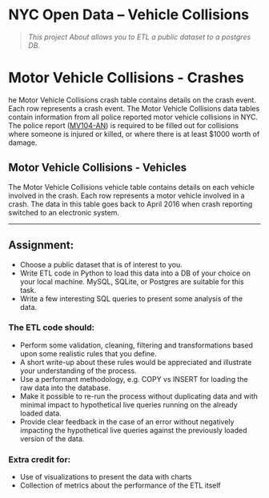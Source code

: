 # NYC Open Data – Vehicle Collisions
> _This project About allows you to ETL a public dataset to a postgres DB._

# Motor Vehicle Collisions - Crashes
he Motor Vehicle Collisions crash table contains details on the crash event.
Each row represents a crash event. The Motor Vehicle Collisions data tables
contain information from all police reported motor vehicle collisions in NYC.
The police report ([MV104-AN](https://www.nhtsa.gov/sites/nhtsa.dot.gov/files/documents/ny_overlay_mv-104an_rev05_2004.pdf))
is required to be filled out for collisions where someone is injured or
killed, or where there is at least $1000 worth of damage.

## Motor Vehicle Collisions - Vehicles
The Motor Vehicle Collisions vehicle table contains details on each vehicle
involved in the crash. Each row represents a motor vehicle involved in
a crash. The data in this table goes back to April 2016 when crash reporting
switched to an electronic system.


----

## Assignment:
* Choose a public dataset that is of interest to you.
* Write ETL code in Python to load this data into a DB of your choice on
your local machine.  MySQL, SQLite, or Postgres are suitable for this task.
* Write a few interesting SQL queries to present some analysis of the data.

### The ETL code should:
* Perform some validation, cleaning, filtering and transformations based upon
some realistic rules that you define.
* A short write-up about these rules would be appreciated and illustrate your
understanding of the process.
* Use a performant methodology, e.g. COPY vs INSERT for loading the
raw data into the database.
* Make it possible to re-run the process without duplicating data and with
minimal impact to hypothetical live queries running on the already loaded data.
* Provide clear feedback in the case of an error without negatively impacting
the hypothetical live queries against the previously loaded version of the data.

### Extra credit for:
* Use of visualizations to present the data with charts
* Collection of metrics about the performance of the ETL itself
